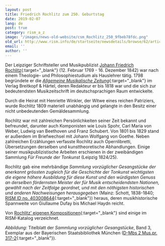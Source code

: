 ```yaml
---
layout: post
title: Friedrich Rochlitz zum 250. Geburtstag
date: 2019-02-07
lang: de
post: true
category: rism_a_z
image: "/images/news-old-website/csm_Rochlitz_250_9fbeb78fdc.png"
old_url: http://www.rism.info/de/startseite/newsdetails/browse/62/article/64/friedrich-rochlitz-at-250.html
email: ''
author: ''
---
```



Der Leipziger Schriftsteller und Musikpublizist [Johann Friedrich Rochlitz](https://opac.rism.info/search?id=pe154394&Language=en){:target="_blank"} (12. Februar 1769 - 16. Dezember 1842) war nach einem Theologie- und Philosophiestudium als Hauslehrer tätig. 1798 begründete er die [_Allgemeine Musikalische Zeitung_](https://digipress.digitale-sammlungen.de/calendar/newspaper/bsbmult00000037){:target="_blank"} im Verlag Breitkopf & Härtel, deren Redakteur er bis 1818 war und die sich zur bedeutendsten Musikzeitschrift im deutschsprachigen Raum entwickelte.

Durch die Heirat mit Henriette Winkler, der Witwe eines reichen Patriziers, wurde Rochlitz 1809 materiell unabhängig und gelangte in den Besitz einer nicht unbedeutenden Gemäldesammlung.

Rochlitz war mit zahlreichen Persönlichkeiten seiner Zeit bekannt und befreundet, darunter auch Komponisten wie Louis Spohr, Carl Maria von Weber, Ludwig van Beethoven und Franz Schubert. Von 1801 bis 1829 stand er außerdem im Briefwechsel mit Johann Wolfgang von Goethe. Neben zahlreichen Erzählungen verfasste Rochlitz auch Opernlibretti, Übersetzungen derselben und kunsttheoretische Abhandlungen. Einige seiner musikpublizistische Arbeiten erschienen in der zweibändigen Sammlung _Für Freunde der Tonkunst_ (Leipzig 1824/25).

Rochlitz gab eine mehrbändige _Sammlung_ _vorzüglicher Gesangstücke_ _der anerkannt grössten_ _zugleich für die Geschichte der Tonkunst wichtigsten_ _die eigene höhere Ausbildung für diese Kunst_ _und den würdigsten Genuss an derselben_ _fördernsten Meister_ _der für Musik entscheidendsten Nationen,_ _gewählt_ _nach der Zeitfolge geordnet,_ _und mit den nöthigsten historischen und anderen Nachweisungen herausgegeben_ (Mainz: Schott, 1838-1840; [RISM ID no. 403008644](https://opac.rism.info/search?id=403008644&View=rism){:target="_blank"}) heraus, deren musikhistorische Spannweite von Giullaume Dufay bis Michael Haydn reicht.

Von [Rochlitz' eigenen Kompositionen](https://opac.rism.info/search?View=rism&author=Rochlitz+Friedrich&Language=en){:target="_blank"} sind einige im RISM-Katalog verzeichnet.

_Abbildung_: Titelblatt der _Sammlung vorzüglicher Gesangstücke_, Band 3, Exemplar aus der Bayerischen Staatsbibliothek München ([D-Mbs 2 Mus.pr. 317-2](http://mdz-nbn-resolving.de/urn:nbn:de:bvb:12-bsb11131406-1){:target="_blank"}).



<script type="text/javascript">var switchTo5x=true;</script><script type="text/javascript" src="http://w.sharethis.com/button/buttons.js"></script><script type="text/javascript">stLight.options({publisher: "9b601438-1ce1-49d8-bfd7-9cff5df54c17", doNotHash: false, doNotCopy: false, hashAddressBar: false});</script>